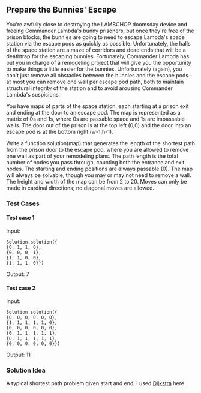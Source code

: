 ## Prepare the Bunnies' Escape
You're awfully close to destroying the LAMBCHOP doomsday device and freeing Commander Lambda's bunny prisoners, but once they're free of the prison blocks, the bunnies are going to need to escape Lambda's space station via the escape pods as quickly as possible. Unfortunately, the halls of the space station are a maze of corridors and dead ends that will be a deathtrap for the escaping bunnies. Fortunately, Commander Lambda has put you in charge of a remodeling project that will give you the opportunity to make things a little easier for the bunnies. Unfortunately (again), you can't just remove all obstacles between the bunnies and the escape pods - at most you can remove one wall per escape pod path, both to maintain structural integrity of the station and to avoid arousing Commander Lambda's suspicions.

You have maps of parts of the space station, each starting at a prison exit and ending at the door to an escape pod. The map is represented as a matrix of 0s and 1s, where 0s are passable space and 1s are impassable walls. The door out of the prison is at the top left (0,0) and the door into an escape pod is at the bottom right (w-1,h-1).

Write a function solution(map) that generates the length of the shortest path from the prison door to the escape pod, where you are allowed to remove one wall as part of your remodeling plans. The path length is the total number of nodes you pass through, counting both the entrance and exit nodes. The starting and ending positions are always passable (0). The map will always be solvable, though you may or may not need to remove a wall. The height and width of the map can be from 2 to 20. Moves can only be made in cardinal directions; no diagonal moves are allowed.

### Test Cases
#### Test case 1
Input:
```aidl
Solution.solution({
{0, 1, 1, 0},
{0, 0, 0, 1},
{1, 1, 0, 0},
{1, 1, 1, 0}})
```

Output:
7
#### Test case 2
Input:
```
Solution.solution({
{0, 0, 0, 0, 0, 0},
{1, 1, 1, 1, 1, 0},
{0, 0, 0, 0, 0, 0},
{0, 1, 1, 1, 1, 1},
{0, 1, 1, 1, 1, 1},
{0, 0, 0, 0, 0, 0}})
```

Output:
11

### Solution Idea
A typical shortest path problem given start and end, I used [Dijkstra](https://www.geeksforgeeks.org/dijkstras-shortest-path-algorithm-greedy-algo-7/) here 